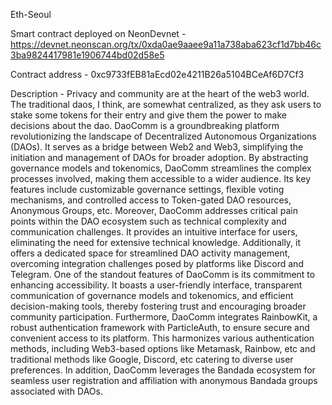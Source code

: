 E t h - S e o u l

Smart contract deployed on NeonDevnet - https://devnet.neonscan.org/tx/0xda0ae9aaee9a11a738aba623cf1d7bb46c3ba9824417981e1906744bd02d58e5



Contract address - 0xc9733fEB81aEcd02e4211B26a5104BCeAf6D7Cf3 


Description - Privacy and community are at the heart of the web3 world. The traditional daos, I think, are somewhat centralized, as they ask users to stake some tokens for their entry and give them the power to make decisions about the dao. DaoComm is a groundbreaking platform revolutionizing the landscape of Decentralized Autonomous Organizations (DAOs). It serves as a bridge between Web2 and Web3, simplifying the initiation and management of DAOs for broader adoption. By abstracting governance models and tokenomics, DaoComm streamlines the complex processes involved, making them accessible to a wider audience. Its key features include customizable governance settings, flexible voting mechanisms, and controlled access to Token-gated DAO resources, Anonymous Groups, etc. Moreover, DaoComm addresses critical pain points within the DAO ecosystem such as technical complexity and communication challenges. It provides an intuitive interface for users, eliminating the need for extensive technical knowledge. Additionally, it offers a dedicated space for streamlined DAO activity management, overcoming integration challenges posed by platforms like Discord and Telegram. One of the standout features of DaoComm is its commitment to enhancing accessibility. It boasts a user-friendly interface, transparent communication of governance models and tokenomics, and efficient decision-making tools, thereby fostering trust and encouraging broader community participation. Furthermore, DaoComm integrates RainbowKit, a robust authentication framework with ParticleAuth, to ensure secure and convenient access to its platform. This harmonizes various authentication methods, including Web3-based options like Metamask, Rainbow, etc and traditional methods like Google, Discord, etc catering to diverse user preferences. In addition, DaoComm leverages the Bandada ecosystem for seamless user registration and affiliation with anonymous Bandada groups associated with DAOs.
 
 
